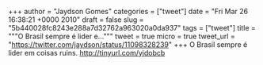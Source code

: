 
+++
author = "Jaydson Gomes"
categories = ["tweet"]
date = "Fri Mar 26 16:38:21 +0000 2010"
draft = false
slug = "5b440028fc8243e288a7d32762a963020a0da937"
tags = ["tweet"]
title = """O Brasil sempre é lider e..."""
tweet = true
micro = true
tweet_url = "https://twitter.com/jaydson/status/11098328239"
+++
O Brasil sempre é lider em coisas ruins. http://tinyurl.com/yjdobcb
